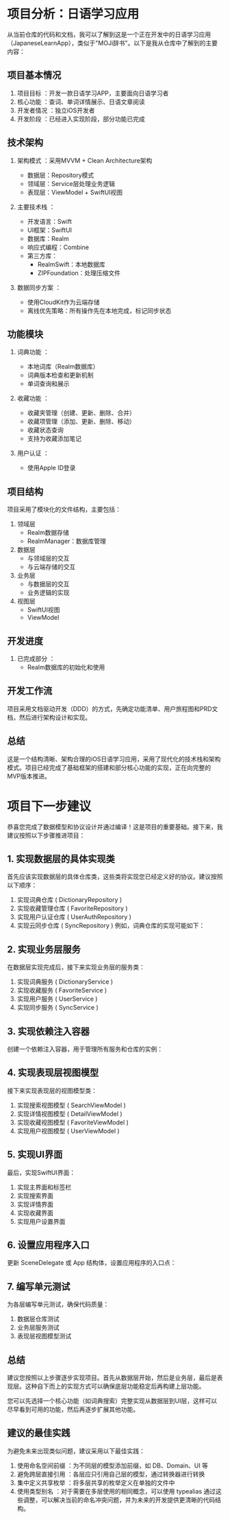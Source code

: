 # 项目分析：日语学习应用
从当前仓库的代码和文档，我可以了解到这是一个正在开发中的日语学习应用（JapaneseLearnApp），类似于"MOJi辞书"。以下是我从仓库中了解到的主要内容：

## 项目基本情况
1. 项目目标 ：开发一款日语学习APP，主要面向日语学习者
2. 核心功能 ：查词、单词详情展示、日语文章阅读
3. 开发者情况 ：独立iOS开发者
4. 开发阶段 ：已经进入实现阶段，部分功能已完成
## 技术架构
1. 架构模式 ：采用MVVM + Clean Architecture架构
   - 数据层：Repository模式
   - 领域层：Service层处理业务逻辑
   - 表现层：ViewModel + SwiftUI视图

2. 主要技术栈 ：
   - 开发语言：Swift
   - UI框架：SwiftUI
   - 数据库：Realm
   - 响应式编程：Combine
   - 第三方库：
     - RealmSwift：本地数据库
     - ZIPFoundation：处理压缩文件

3. 数据同步方案 ：
   - 使用CloudKit作为云端存储
   - 离线优先策略：所有操作先在本地完成，标记同步状态

## 功能模块
1. 词典功能 ：
   - 本地词库（Realm数据库）
   - 词典版本检查和更新机制
   - 单词查询和展示

2. 收藏功能 ：
   - 收藏夹管理（创建、更新、删除、合并）
   - 收藏项管理（添加、更新、删除、移动）
   - 收藏状态查询
   - 支持为收藏添加笔记

3. 用户认证 ：
   - 使用Apple ID登录

## 项目结构
项目采用了模块化的文件结构，主要包括：

1. 领域层
   - Realm数据存储
   - RealmManager：数据库管理
2. 数据层
   - 与领域层的交互
   - 与云端存储的交互
3. 业务层
   - 与数据层的交互
   - 业务逻辑的实现
4. 视图层
   - SwiftUI视图
   - ViewModel

## 开发进度
1. 已完成部分 ：
   - Realm数据库的初始化和使用
   
## 开发工作流
项目采用文档驱动开发（DDD）的方式，先确定功能清单、用户旅程图和PRD文档，然后进行架构设计和实现。

## 总结
这是一个结构清晰、架构合理的iOS日语学习应用，采用了现代化的技术栈和架构模式。项目已经完成了基础框架的搭建和部分核心功能的实现，正在向完整的MVP版本推进。



# 项目下一步建议
恭喜您完成了数据模型和协议设计并通过编译！这是项目的重要基础。接下来，我建议按照以下步骤推进项目：

## 1. 实现数据层的具体实现类
首先应该实现数据层的具体仓库类，这些类将实现您已经定义好的协议。建议按照以下顺序：

1. 实现词典仓库 ( DictionaryRepository )
2. 实现收藏管理仓库 ( FavoriteRepository )
3. 实现用户认证仓库 ( UserAuthRepository )
4. 实现云同步仓库 ( SyncRepository )
例如，词典仓库的实现可能如下：

## 2. 实现业务层服务
在数据层实现完成后，接下来实现业务层的服务类：

1. 实现词典服务 ( DictionaryService )
2. 实现收藏服务 ( FavoriteService )
3. 实现用户服务 ( UserService )
4. 实现同步服务 ( SyncService )
## 3. 实现依赖注入容器
创建一个依赖注入容器，用于管理所有服务和仓库的实例：

## 4. 实现表现层视图模型
接下来实现表现层的视图模型类：

1. 实现搜索视图模型 ( SearchViewModel )
2. 实现详情视图模型 ( DetailViewModel )
3. 实现收藏视图模型 ( FavoriteViewModel )
4. 实现用户视图模型 ( UserViewModel )
## 5. 实现UI界面
最后，实现SwiftUI界面：

1. 实现主界面和标签栏
2. 实现搜索界面
3. 实现详情界面
4. 实现收藏界面
5. 实现用户设置界面
## 6. 设置应用程序入口
更新 SceneDelegate 或 App 结构体，设置应用程序的入口点：

## 7. 编写单元测试
为各层编写单元测试，确保代码质量：

1. 数据层仓库测试
2. 业务层服务测试
3. 表现层视图模型测试
## 总结
建议您按照以上步骤逐步实现项目。首先从数据层开始，然后是业务层，最后是表现层。这种自下而上的实现方式可以确保底层功能稳定后再构建上层功能。

您可以先选择一个核心功能（如词典搜索）完整实现从数据层到UI层，这样可以尽早看到可用的功能，然后再逐步扩展其他功能。

## 建议的最佳实践
为避免未来出现类似问题，建议采用以下最佳实践：

1. 使用命名空间前缀 ：为不同层的模型添加前缀，如 DB、Domain、UI 等
2. 避免跨层直接引用 ：各层应只引用自己层的模型，通过转换器进行转换
3. 集中定义共享枚举 ：将多层共享的枚举定义在单独的文件中
4. 使用类型别名 ：对于需要在多层使用的相同概念，可以使用 typealias
通过这些调整，可以解决当前的命名冲突问题，并为未来的开发提供更清晰的代码结构。